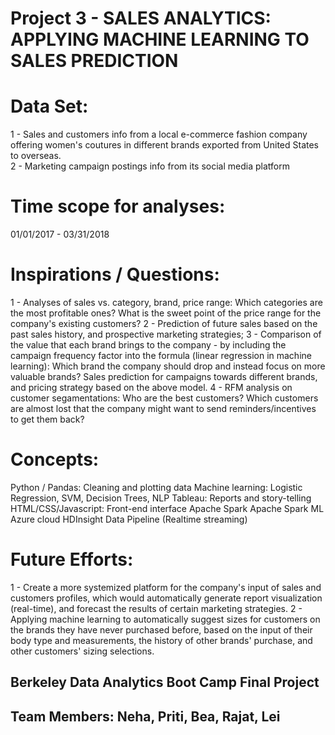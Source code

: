 # Project 3 - SALES ANALYTICS: APPLYING MACHINE LEARNING TO SALES PREDICTION

# Data Set: 
  1 - Sales and customers info from a local e-commerce fashion company offering women's coutures in different brands exported from United States to overseas.   
  2 - Marketing campaign postings info from its social media platform

# Time scope for analyses:  
01/01/2017 - 03/31/2018

# Inspirations / Questions: 

1 - Analyses of sales vs. category, brand, price range: Which categories are the most profitable ones? What is the sweet point of the price range for the company's existing customers? 
2 - Prediction of future sales based on the past sales history, and prospective marketing strategies; 
3 - Comparison of the value that each brand brings to the company - by including the campaign frequency factor into the formula (linear regression in machine learning): Which brand the company should drop and instead focus on more valuable brands? Sales prediction for campaigns towards different brands, and pricing strategy based on the above model.
4 - RFM analysis on customer segamentations: Who are the best customers? Which customers are almost lost that the company might want to send reminders/incentives to get them back?    


# Concepts:
Python / Pandas: Cleaning and plotting data
Machine learning: Logistic Regression, SVM, Decision Trees, NLP 
Tableau: Reports and story-telling
HTML/CSS/Javascript: Front-end interface 
Apache Spark 
Apache Spark ML
Azure cloud
HDInsight
Data Pipeline (Realtime streaming)


# Future Efforts:
1 - Create a more systemized platform for the company's input of sales and customers profiles, which would automatically generate report visualization (real-time), and forecast the results of certain marketing strategies.
2 - Applying machine learning to automatically suggest sizes for customers on the brands they have never purchased before, based on the input of their body type and measurements, the history of other brands' purchase, and other customers' sizing selections. 


## Berkeley Data Analytics Boot Camp Final Project 
## Team Members: Neha, Priti, Bea, Rajat, Lei